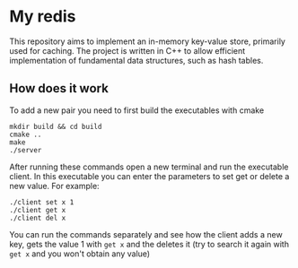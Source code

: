 # My redis

This repository aims to implement an in-memory key-value store, primarily used for caching. The project is written in C++ to allow efficient implementation of fundamental data structures, such as hash tables.

## How does it work

To add a new pair you need to first build the executables with cmake 
``` 
mkdir build && cd build
cmake ..
make
./server
```
After running these commands open a new terminal and run the executable client. In this executable you can enter the parameters to set get or delete a new value. For example:
```
./client set x 1
./client get x
./client del x
```
You can run the commands separately and see how the client adds a new key, gets the value 1 with `get x` and the deletes it (try to search it again with `get x` and you won't obtain any value)